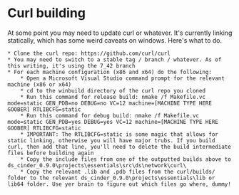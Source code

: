 Curl building
===================

At some point you may need to update curl or whatever. It's currently linking statically, which has some weird caveats on windows. Here's what to do.

    * Clone the curl repo: https://github.com/curl/curl
	* You may need to switch to a stable tag / branch / whatever. As of this writing, it's using the 7_42 branch
	* For each machine configuration (x86 and x64) do the following:
	    * Open a Microsoft Visual Studio command prompt for the relevant machine (x86 or x64)
	    * cd to the winbuild directory of the curl repo you cloned
	    * Run this command for release build: nmake /f Makefile.vc mode=static GEN_PDB=no DEBUG=no VC=12 machine=[MACHINE TYPE HERE GOOBER] RTLIBCFG=static
	    * Run this command for debug build: nmake /f Makefile.vc mode=static GEN_PDB=yes DEBUG=yes VC=12 machine=[MACHINE TYPE HERE GOOBER] RTLIBCFG=static
		* IMPORTANT: The RTLIBCFG=static is some magic that allows for static linking, otherwise you will have major trubs. If you build curl, then add that line, you'll need to delete the build intermediate files before building again
		* Copy the include files from one of the outputted builds above to ds_cinder_0.9.0\projects\essentials\src\ds\network\curl\
		* Copy the relevant .lib and .pdb files from the curl/builds/ folder to the relevant ds_cinder_0.9.0\projects\essentials\lib or lib64 folder. Use yer brain to figure out which files go where, dummy!
